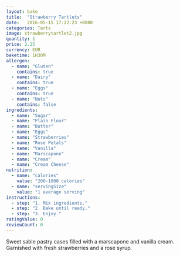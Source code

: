 ```yaml
---
layout: bake
title:  "Strawberry Tartlets"
date:   2016-05-15 17:22:23 +0000
categories: Tarts
image: strawberrytartlet2.jpg
quantity: 1
price: 2.25
currency: EUR
baketime: 1H30M
allergen:
  - name: "Gluten"
    contains: true
  - name: "Dairy"
    contains: true
  - name: "Eggs"
    contains: true
  - name: "Nuts"
    contains: false
ingredients:
  - name: "Sugar"
  - name: "Plain Flour"
  - name: "Butter"
  - name: "Eggs"
  - name: "Strawberries"
  - name: "Rose Petals"
  - name: "Vanilla"
  - name: "Marscapone"
  - name: "Cream"
  - name: "Cream Cheese"
nutrition:
  - name: "calories"
    value: "200-1000 calories"
  - name: "servingSize"
    value: "1 average serving"
instructions:
  - step: "1. Mix ingredients."
  - step: "2. Bake until ready."
  - step: "3. Enjoy."
ratingValue: 0
reviewCount: 0
---
```

Sweet sable pastry cases filled with a marscapone and vanilla cream. Garnished with fresh strawberries and a rose syrup.
